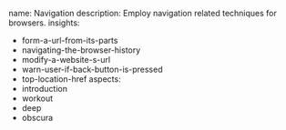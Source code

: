 name: Navigation
description: Employ navigation related techniques for browsers.
insights:
  - form-a-url-from-its-parts
  - navigating-the-browser-history
  - modify-a-website-s-url
  - warn-user-if-back-button-is-pressed
  - top-location-href
aspects:
  - introduction
  - workout
  - deep
  - obscura
